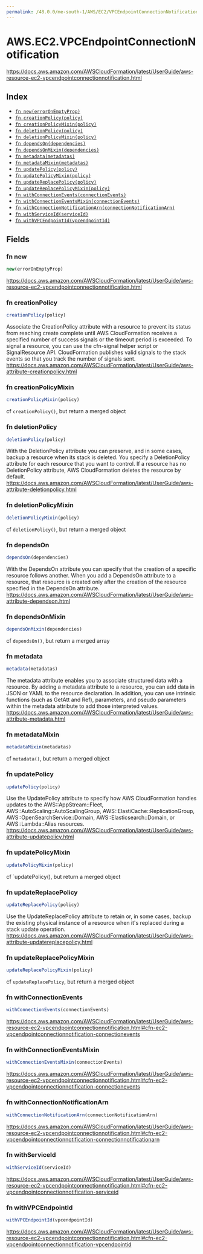```yaml
---
permalink: /48.0.0/me-south-1/AWS/EC2/VPCEndpointConnectionNotification/
---
```


# AWS.EC2.VPCEndpointConnectionNotification

https://docs.aws.amazon.com/AWSCloudFormation/latest/UserGuide/aws-resource-ec2-vpcendpointconnectionnotification.html

## Index

* [`fn new(errorOnEmptyProp)`](#fn-new)
* [`fn creationPolicy(policy)`](#fn-creationpolicy)
* [`fn creationPolicyMixin(policy)`](#fn-creationpolicymixin)
* [`fn deletionPolicy(policy)`](#fn-deletionpolicy)
* [`fn deletionPolicyMixin(policy)`](#fn-deletionpolicymixin)
* [`fn dependsOn(dependencies)`](#fn-dependson)
* [`fn dependsOnMixin(dependencies)`](#fn-dependsonmixin)
* [`fn metadata(metadatas)`](#fn-metadata)
* [`fn metadataMixin(metadatas)`](#fn-metadatamixin)
* [`fn updatePolicy(policy)`](#fn-updatepolicy)
* [`fn updatePolicyMixin(policy)`](#fn-updatepolicymixin)
* [`fn updateReplacePolicy(policy)`](#fn-updatereplacepolicy)
* [`fn updateReplacePolicyMixin(policy)`](#fn-updatereplacepolicymixin)
* [`fn withConnectionEvents(connectionEvents)`](#fn-withconnectionevents)
* [`fn withConnectionEventsMixin(connectionEvents)`](#fn-withconnectioneventsmixin)
* [`fn withConnectionNotificationArn(connectionNotificationArn)`](#fn-withconnectionnotificationarn)
* [`fn withServiceId(serviceId)`](#fn-withserviceid)
* [`fn withVPCEndpointId(vpcendpointId)`](#fn-withvpcendpointid)

## Fields

### fn new

```ts
new(errorOnEmptyProp)
```

https://docs.aws.amazon.com/AWSCloudFormation/latest/UserGuide/aws-resource-ec2-vpcendpointconnectionnotification.html

### fn creationPolicy

```ts
creationPolicy(policy)
```

Associate the CreationPolicy attribute with a resource to prevent its status from reaching create complete until AWS CloudFormation receives a specified number of success signals or the timeout period is exceeded. To signal a resource, you can use the cfn-signal helper script or SignalResource API. CloudFormation publishes valid signals to the stack events so that you track the number of signals sent. 
https://docs.aws.amazon.com/AWSCloudFormation/latest/UserGuide/aws-attribute-creationpolicy.html

### fn creationPolicyMixin

```ts
creationPolicyMixin(policy)
```

cf `creationPolicy()`, but return a merged object

### fn deletionPolicy

```ts
deletionPolicy(policy)
```

With the DeletionPolicy attribute you can preserve, and in some cases, backup a resource when its stack is deleted. You specify a DeletionPolicy attribute for each resource that you want to control. If a resource has no DeletionPolicy attribute, AWS CloudFormation deletes the resource by default. 
https://docs.aws.amazon.com/AWSCloudFormation/latest/UserGuide/aws-attribute-deletionpolicy.html

### fn deletionPolicyMixin

```ts
deletionPolicyMixin(policy)
```

cf `deletionPolicy()`, but return a merged object

### fn dependsOn

```ts
dependsOn(dependencies)
```

With the DependsOn attribute you can specify that the creation of a specific resource follows another. When you add a DependsOn attribute to a resource, that resource is created only after the creation of the resource specified in the DependsOn attribute. 
https://docs.aws.amazon.com/AWSCloudFormation/latest/UserGuide/aws-attribute-dependson.html

### fn dependsOnMixin

```ts
dependsOnMixin(dependencies)
```

cf `dependsOn()`, but return a merged array

### fn metadata

```ts
metadata(metadatas)
```

The metadata attribute enables you to associate structured data with a resource. By adding a metadata attribute to a resource, you can add data in JSON or YAML to the resource declaration. In addition, you can use intrinsic functions (such as GetAtt and Ref), parameters, and pseudo parameters within the metadata attribute to add those interpreted values. 
https://docs.aws.amazon.com/AWSCloudFormation/latest/UserGuide/aws-attribute-metadata.html

### fn metadataMixin

```ts
metadataMixin(metadatas)
```

cf `metadata()`, but return a merged object

### fn updatePolicy

```ts
updatePolicy(policy)
```

Use the UpdatePolicy attribute to specify how AWS CloudFormation handles updates to the AWS::AppStream::Fleet, AWS::AutoScaling::AutoScalingGroup, AWS::ElastiCache::ReplicationGroup, AWS::OpenSearchService::Domain, AWS::Elasticsearch::Domain, or AWS::Lambda::Alias resources. 
https://docs.aws.amazon.com/AWSCloudFormation/latest/UserGuide/aws-attribute-updatepolicy.html

### fn updatePolicyMixin

```ts
updatePolicyMixin(policy)
```

cf `updatePolicy(), but return a merged object

### fn updateReplacePolicy

```ts
updateReplacePolicy(policy)
```

Use the UpdateReplacePolicy attribute to retain or, in some cases, backup the existing physical instance of a resource when it's replaced during a stack update operation. 
https://docs.aws.amazon.com/AWSCloudFormation/latest/UserGuide/aws-attribute-updatereplacepolicy.html

### fn updateReplacePolicyMixin

```ts
updateReplacePolicyMixin(policy)
```

cf `updateReplacePolicy`, but return a merged object

### fn withConnectionEvents

```ts
withConnectionEvents(connectionEvents)
```

https://docs.aws.amazon.com/AWSCloudFormation/latest/UserGuide/aws-resource-ec2-vpcendpointconnectionnotification.html#cfn-ec2-vpcendpointconnectionnotification-connectionevents

### fn withConnectionEventsMixin

```ts
withConnectionEventsMixin(connectionEvents)
```

https://docs.aws.amazon.com/AWSCloudFormation/latest/UserGuide/aws-resource-ec2-vpcendpointconnectionnotification.html#cfn-ec2-vpcendpointconnectionnotification-connectionevents

### fn withConnectionNotificationArn

```ts
withConnectionNotificationArn(connectionNotificationArn)
```

https://docs.aws.amazon.com/AWSCloudFormation/latest/UserGuide/aws-resource-ec2-vpcendpointconnectionnotification.html#cfn-ec2-vpcendpointconnectionnotification-connectionnotificationarn

### fn withServiceId

```ts
withServiceId(serviceId)
```

https://docs.aws.amazon.com/AWSCloudFormation/latest/UserGuide/aws-resource-ec2-vpcendpointconnectionnotification.html#cfn-ec2-vpcendpointconnectionnotification-serviceid

### fn withVPCEndpointId

```ts
withVPCEndpointId(vpcendpointId)
```

https://docs.aws.amazon.com/AWSCloudFormation/latest/UserGuide/aws-resource-ec2-vpcendpointconnectionnotification.html#cfn-ec2-vpcendpointconnectionnotification-vpcendpointid
